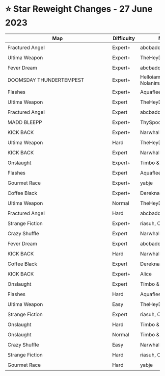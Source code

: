 # ⭐ Star Reweight Changes - 27 June 2023

| <div style="width:325px">Map</div> | <div style="width:75px">Difficulty</div> | <div style="width:200px">Mapper(s)</div> | <div style="width:175px">Star Rating Change</div> |
|-----|------------|-----------|---------------------------------------------------|
| Fractured Angel | Expert+ | abcbadq | ⭐ 12.19 → ⭐ 12.71 |
| Ultima Weapon | Expert+ | TheHeyDJPodcast ft. Bitz | ⭐ 11.13 → ⭐ 11.05 |
| Fever Dream | Expert+ | abcbadq | ⭐ 11.0 → ⭐ 11.14 |
| DOOMSDAY THUNDERTEMPEST | Expert+ | Helloiamdaan, Aquaflee & Nolanimations | ⭐ 10.94 → ⭐ 10.99 |
| Flashes | Expert+ | Aquaflee & unluckyL | ⭐ 10.46 → ⭐ 10.16 |
| Ultima Weapon | Expert | TheHeyDJPodcast ft. Bitz | ⭐ 10.12 → ⭐ 9.89 |
| Fractured Angel | Expert | abcbadq | ⭐ 9.97 → ⭐ 10.71 |
| MADD BLEEPP | Expert+ | ThySpoon | ⭐ 9.81 → ⭐ 9.82 |
| KICK BACK | Expert+ | Narwhal & Jabob | ⭐ 9.75 → ⭐ 10.15 |
| Ultima Weapon | Hard | TheHeyDJPodcast ft. Bitz | ⭐ 9.52 → ⭐ 9.15 |
| KICK BACK | Expert | Narwhal & Jabob | ⭐ 9.12 → ⭐ 9.38 |
| Onslaught | Expert+ | Timbo & Alice | ⭐ 8.83 → ⭐ 8.76 |
| Flashes | Expert | Aquaflee & unluckyL | ⭐ 8.71 → ⭐ 9.0 |
| Gourmet Race | Expert+ | yabje | ⭐ 8.49 → ⭐ 8.79 |
| Coffee Black | Expert+ | Dereknalox123 | ⭐ 8.46 → ⭐ 8.52 |
| Ultima Weapon | Normal | TheHeyDJPodcast ft. Bitz | ⭐ 8.37 → ⭐ 7.94 |
| Fractured Angel | Hard | abcbadq | ⭐ 8.16 → ⭐ 8.75 |
| Strange Fiction | Expert+ | riasuh, Chili, Irish & Bitz | ⭐ 8.01 → ⭐ 7.98 |
| Crazy Shuffle | Expert | Narwhal & CyanSnow | ⭐ 7.62 → ⭐ 7.52 |
| Fever Dream | Expert | abcbadq | ⭐ 7.46 → ⭐ 7.66 |
| KICK BACK | Hard | Narwhal & Jabob | ⭐ 6.86 → ⭐ 6.31 |
| Coffee Black | Expert | Dereknalox123 | ⭐ 6.68 → ⭐ 6.71 |
| KICK BACK | Expert+ | Alice | ⭐ 6.62 → ⭐ 6.37 |
| Onslaught | Expert | Timbo & Alice | ⭐ 6.34 → ⭐ 5.66 |
| Flashes | Hard | Aquaflee & unluckyL | ⭐ 6.04 → ⭐ 5.95 |
| Ultima Weapon | Easy | TheHeyDJPodcast ft. Bitz | ⭐ 5.99 → ⭐ 4.96 |
| Strange Fiction | Expert | riasuh, Chili, Irish & Bitz | ⭐ 5.04 → ⭐ 5.09 |
| Onslaught | Hard | Timbo & Alice | ⭐ 4.99 → ⭐ 4.94 |
| Onslaught | Normal | Timbo & Alice | ⭐ 4.34 → ⭐ 4.24 |
| Crazy Shuffle | Easy | Narwhal & CyanSnow | ⭐ 3.61 → ⭐ 3.54 |
| Strange Fiction | Hard | riasuh, Chili, Irish & Bitz | ⭐ 3.48 → ⭐ 3.53 |
| Gourmet Race | Hard | yabje | ⭐ 3.38 → ⭐ 3.48 |
